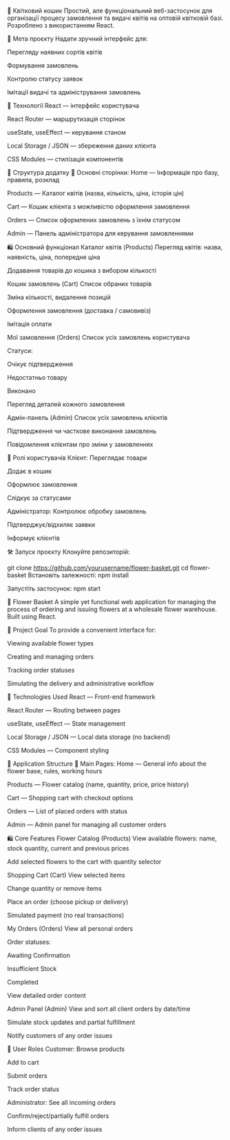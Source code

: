 🌸 Квітковий кошик
Простий, але функціональний веб-застосунок для організації процесу замовлення та видачі квітів на оптовій квітковій базі. Розроблено з використанням React.

🎯 Мета проєкту
Надати зручний інтерфейс для:

Перегляду наявних сортів квітів

Формування замовлень

Контролю статусу заявок

Імітації видачі та адміністрування замовлень

🚀 Технології
React — інтерфейс користувача

React Router — маршрутизація сторінок

useState, useEffect — керування станом

Local Storage / JSON — збереження даних клієнта

CSS Modules — стилізація компонентів

📂 Структура додатку
📌 Основні сторінки:
Home — Інформація про базу, правила, розклад

Products — Каталог квітів (назва, кількість, ціна, історія цін)

Cart — Кошик клієнта з можливістю оформлення замовлення

Orders — Список оформлених замовлень з їхнім статусом

Admin — Панель адміністратора для керування замовленнями

🛍️ Основний функціонал
Каталог квітів (Products)
Перегляд квітів: назва, наявність, ціна, попередня ціна

Додавання товарів до кошика з вибором кількості

Кошик замовлень (Cart)
Список обраних товарів

Зміна кількості, видалення позицій

Оформлення замовлення (доставка / самовивіз)

Імітація оплати

Мої замовлення (Orders)
Список усіх замовлень користувача

Статуси:

Очікує підтвердження

Недостатньо товару

Виконано

Перегляд деталей кожного замовлення

Адмін-панель (Admin)
Список усіх замовлень клієнтів

Підтвердження чи часткове виконання замовлень

Повідомлення клієнтам про зміни у замовленнях

👤 Ролі користувачів
Клієнт:
Переглядає товари

Додає в кошик

Оформлює замовлення

Слідкує за статусами

Адміністратор:
Контролює обробку замовлень

Підтверджує/відхиляє заявки

Інформує клієнтів

🛠️ Запуск проєкту
Клонуйте репозиторій:

git clone https://github.com/yourusername/flower-basket.git
cd flower-basket
Встановіть залежності:
npm install

Запустіть застосунок:
npm start

<!--  -->

🌸 Flower Basket
A simple yet functional web application for managing the process of ordering and issuing flowers at a wholesale flower warehouse. Built using React.

🎯 Project Goal
To provide a convenient interface for:

Viewing available flower types

Creating and managing orders

Tracking order statuses

Simulating the delivery and administrative workflow

🚀 Technologies Used
React — Front-end framework

React Router — Routing between pages

useState, useEffect — State management

Local Storage / JSON — Local data storage (no backend)

CSS Modules — Component styling

📂 Application Structure
📌 Main Pages:
Home — General info about the flower base, rules, working hours

Products — Flower catalog (name, quantity, price, price history)

Cart — Shopping cart with checkout options

Orders — List of placed orders with status

Admin — Admin panel for managing all customer orders

🛍️ Core Features
Flower Catalog (Products)
View available flowers: name, stock quantity, current and previous prices

Add selected flowers to the cart with quantity selector

Shopping Cart (Cart)
View selected items

Change quantity or remove items

Place an order (choose pickup or delivery)

Simulated payment (no real transactions)

My Orders (Orders)
View all personal orders

Order statuses:

Awaiting Confirmation

Insufficient Stock

Completed

View detailed order content

Admin Panel (Admin)
View and sort all client orders by date/time

Simulate stock updates and partial fulfillment

Notify customers of any order issues

👤 User Roles
Customer:
Browse products

Add to cart

Submit orders

Track order status

Administrator:
See all incoming orders

Confirm/reject/partially fulfill orders

Inform clients of any order issues
